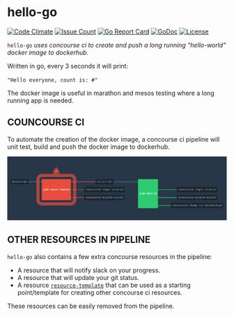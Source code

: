 # hello-go

[![Code Climate](https://codeclimate.com/github/JeffDeCola/hello-go/badges/gpa.svg)](https://codeclimate.com/github/JeffDeCola/hello-go)
[![Issue Count](https://codeclimate.com/github/JeffDeCola/hello-go/badges/issue_count.svg)](https://codeclimate.com/github/JeffDeCola/hello-go/issues)
[![Go Report Card](https://goreportcard.com/badge/jeffdecola/hello-go)](https://goreportcard.com/report/jeffdecola/hello-go)
[![GoDoc](https://godoc.org/github.com/JeffDeCola/hello-go?status.svg)](https://godoc.org/github.com/JeffDeCola/hello-go)
[![License](http://img.shields.io/:license-mit-blue.svg)](http://jeffdecola.mit-license.org)

`hello-go` _uses concourse ci to create and push a long running "hello-world"
docker image to dockerhub._

Written in go, every 3 seconds it will print:

`"Hello everyone, count is: #"`

The docker image is useful in marathon and mesos testing where a long running
app is needed.

## COUNCOURSE CI

To automate the creation of the docker image, a concourse ci pipeline will unit test,
build and push the docker image to dockerhub.

![IMAGE - hello-go concourse ci piepline - IMAGE](docs/hello-go-pipeline.jpg)

## OTHER RESOURCES IN PIPELINE

`hello-go` also contains a few extra concourse resources in the pipeline:

* A resource that will notify slack on your progress.
* A resource that will update your git status.
* A resource [`resource-template`](https://github.com/JeffDeCola/resource-template)
that can be used as a starting point/template for creating other concourse ci resources.

These resources can be easily removed from the pipeline.
